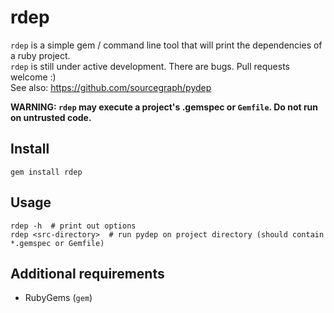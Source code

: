 rdep
====

`rdep` is a simple gem / command line tool that will print the dependencies of a ruby project.<br>
`rdep` is still under active development. There are bugs. Pull requests welcome :)<br>
See also: https://github.com/sourcegraph/pydep

__WARNING: `rdep` may execute a project's .gemspec or `Gemfile`. Do not run on untrusted code.__

Install
-----
```
gem install rdep
```

Usage
-----

```
rdep -h  # print out options
rdep <src-directory>  # run pydep on project directory (should contain *.gemspec or Gemfile)
```

Additional requirements
-----------------------
- RubyGems (`gem`)
